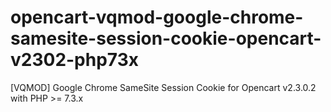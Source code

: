 # opencart-vqmod-google-chrome-samesite-session-cookie-opencart-v2302-php73x
[VQMOD] Google Chrome SameSite Session Cookie for Opencart v2.3.0.2 with PHP >= 7.3.x
